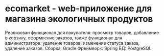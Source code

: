 # ecomarket - web-приложение для магазина экологичных продуктов
Реализован функционал для покупателя: просмотр товаров, добавление в корзину, оформление заказов, также функционал для администратора: удаление товаров, изменение статуса заказа, удаление заказов. 
Сборка: Gradle
Фреймворк: Spring
БД: PostgreSQL

